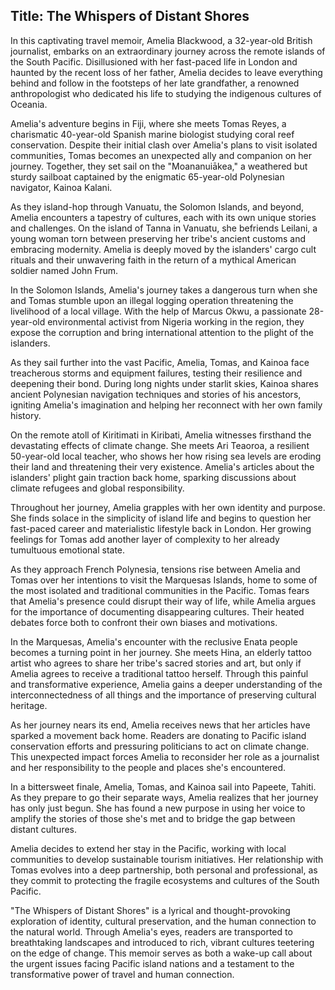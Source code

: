 
## Title: The Whispers of Distant Shores

In this captivating travel memoir, Amelia Blackwood, a 32-year-old British journalist, embarks on an extraordinary journey across the remote islands of the South Pacific. Disillusioned with her fast-paced life in London and haunted by the recent loss of her father, Amelia decides to leave everything behind and follow in the footsteps of her late grandfather, a renowned anthropologist who dedicated his life to studying the indigenous cultures of Oceania.

Amelia's adventure begins in Fiji, where she meets Tomas Reyes, a charismatic 40-year-old Spanish marine biologist studying coral reef conservation. Despite their initial clash over Amelia's plans to visit isolated communities, Tomas becomes an unexpected ally and companion on her journey. Together, they set sail on the "Moananuiākea," a weathered but sturdy sailboat captained by the enigmatic 65-year-old Polynesian navigator, Kainoa Kalani.

As they island-hop through Vanuatu, the Solomon Islands, and beyond, Amelia encounters a tapestry of cultures, each with its own unique stories and challenges. On the island of Tanna in Vanuatu, she befriends Leilani, a young woman torn between preserving her tribe's ancient customs and embracing modernity. Amelia is deeply moved by the islanders' cargo cult rituals and their unwavering faith in the return of a mythical American soldier named John Frum.

In the Solomon Islands, Amelia's journey takes a dangerous turn when she and Tomas stumble upon an illegal logging operation threatening the livelihood of a local village. With the help of Marcus Okwu, a passionate 28-year-old environmental activist from Nigeria working in the region, they expose the corruption and bring international attention to the plight of the islanders.

As they sail further into the vast Pacific, Amelia, Tomas, and Kainoa face treacherous storms and equipment failures, testing their resilience and deepening their bond. During long nights under starlit skies, Kainoa shares ancient Polynesian navigation techniques and stories of his ancestors, igniting Amelia's imagination and helping her reconnect with her own family history.

On the remote atoll of Kiritimati in Kiribati, Amelia witnesses firsthand the devastating effects of climate change. She meets Ari Teaoroa, a resilient 50-year-old local teacher, who shows her how rising sea levels are eroding their land and threatening their very existence. Amelia's articles about the islanders' plight gain traction back home, sparking discussions about climate refugees and global responsibility.

Throughout her journey, Amelia grapples with her own identity and purpose. She finds solace in the simplicity of island life and begins to question her fast-paced career and materialistic lifestyle back in London. Her growing feelings for Tomas add another layer of complexity to her already tumultuous emotional state.

As they approach French Polynesia, tensions rise between Amelia and Tomas over her intentions to visit the Marquesas Islands, home to some of the most isolated and traditional communities in the Pacific. Tomas fears that Amelia's presence could disrupt their way of life, while Amelia argues for the importance of documenting disappearing cultures. Their heated debates force both to confront their own biases and motivations.

In the Marquesas, Amelia's encounter with the reclusive Enata people becomes a turning point in her journey. She meets Hina, an elderly tattoo artist who agrees to share her tribe's sacred stories and art, but only if Amelia agrees to receive a traditional tattoo herself. Through this painful and transformative experience, Amelia gains a deeper understanding of the interconnectedness of all things and the importance of preserving cultural heritage.

As her journey nears its end, Amelia receives news that her articles have sparked a movement back home. Readers are donating to Pacific island conservation efforts and pressuring politicians to act on climate change. This unexpected impact forces Amelia to reconsider her role as a journalist and her responsibility to the people and places she's encountered.

In a bittersweet finale, Amelia, Tomas, and Kainoa sail into Papeete, Tahiti. As they prepare to go their separate ways, Amelia realizes that her journey has only just begun. She has found a new purpose in using her voice to amplify the stories of those she's met and to bridge the gap between distant cultures.

Amelia decides to extend her stay in the Pacific, working with local communities to develop sustainable tourism initiatives. Her relationship with Tomas evolves into a deep partnership, both personal and professional, as they commit to protecting the fragile ecosystems and cultures of the South Pacific.

"The Whispers of Distant Shores" is a lyrical and thought-provoking exploration of identity, cultural preservation, and the human connection to the natural world. Through Amelia's eyes, readers are transported to breathtaking landscapes and introduced to rich, vibrant cultures teetering on the edge of change. This memoir serves as both a wake-up call about the urgent issues facing Pacific island nations and a testament to the transformative power of travel and human connection.
